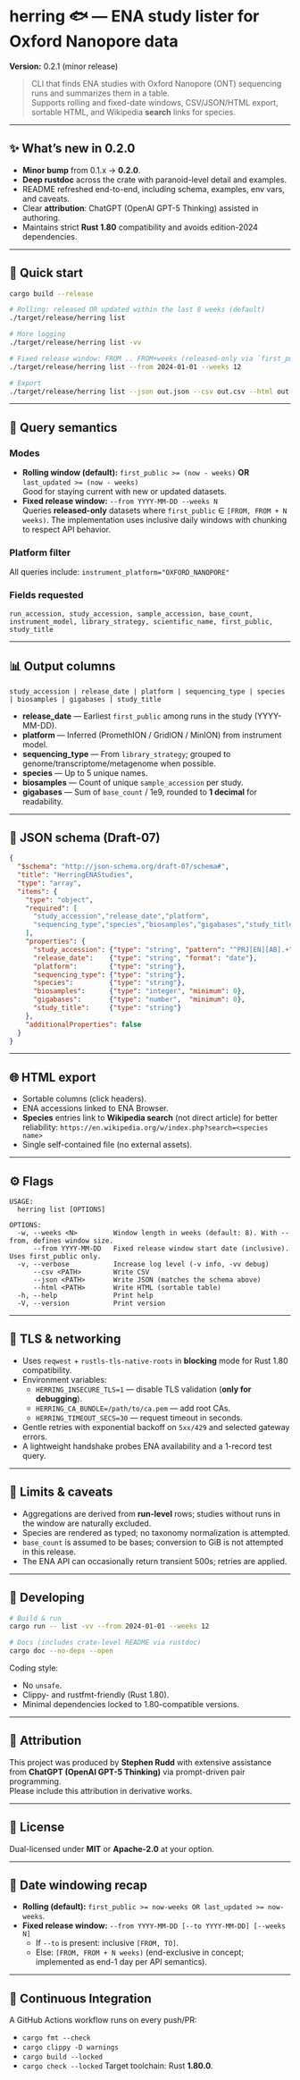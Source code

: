 # herring 🐟 — ENA study lister for Oxford Nanopore data

**Version:** 0.2.1 (minor release)

> CLI that finds ENA studies with Oxford Nanopore (ONT) sequencing runs and summarizes them in a table.  
> Supports rolling and fixed-date windows, CSV/JSON/HTML export, sortable HTML, and Wikipedia **search** links for species.

---

## ✨ What’s new in 0.2.0
- **Minor bump** from 0.1.x → **0.2.0**.
- **Deep rustdoc** across the crate with paranoid-level detail and examples.
- README refreshed end-to-end, including schema, examples, env vars, and caveats.
- Clear **attribution**: ChatGPT (OpenAI GPT-5 Thinking) assisted in authoring.
- Maintains strict **Rust 1.80** compatibility and avoids edition-2024 dependencies.

---

## 🚀 Quick start
```bash
cargo build --release

# Rolling: released OR updated within the last 8 weeks (default)
./target/release/herring list

# More logging
./target/release/herring list -vv

# Fixed release window: FROM .. FROM+weeks (released-only via `first_public`)
./target/release/herring list --from 2024-01-01 --weeks 12

# Export
./target/release/herring list --json out.json --csv out.csv --html out.html
```

---

## 🧭 Query semantics

### Modes
- **Rolling window (default):** `first_public >= (now - weeks)` **OR** `last_updated >= (now - weeks)`  
  Good for staying current with new or updated datasets.
- **Fixed release window:** `--from YYYY-MM-DD --weeks N`  
  Queries **released-only** datasets where `first_public` ∈ `[FROM, FROM + N weeks)`.
  The implementation uses inclusive daily windows with chunking to respect API behavior.

### Platform filter
All queries include: `instrument_platform="OXFORD_NANOPORE"`

### Fields requested
`run_accession, study_accession, sample_accession, base_count, instrument_model, library_strategy, scientific_name, first_public, study_title`

---

## 📊 Output columns
`study_accession | release_date | platform | sequencing_type | species | biosamples | gigabases | study_title`

- **release_date** — Earliest `first_public` among runs in the study (YYYY-MM-DD).
- **platform** — Inferred (PromethION / GridION / MinION) from instrument model.
- **sequencing_type** — From `library_strategy`; grouped to genome/transcriptome/metagenome when possible.
- **species** — Up to 5 unique names.
- **biosamples** — Count of unique `sample_accession` per study.
- **gigabases** — Sum of `base_count` / 1e9, rounded to **1 decimal** for readability.

---

## 🧪 JSON schema (Draft-07)
```json
{
  "$schema": "http://json-schema.org/draft-07/schema#",
  "title": "HerringENAStudies",
  "type": "array",
  "items": {
    "type": "object",
    "required": [
      "study_accession","release_date","platform",
      "sequencing_type","species","biosamples","gigabases","study_title"
    ],
    "properties": {
      "study_accession": {"type": "string", "pattern": "^PRJ[EN][AB].+"},
      "release_date":    {"type": "string", "format": "date"},
      "platform":        {"type": "string"},
      "sequencing_type": {"type": "string"},
      "species":         {"type": "string"},
      "biosamples":      {"type": "integer", "minimum": 0},
      "gigabases":       {"type": "number",  "minimum": 0},
      "study_title":     {"type": "string"}
    },
    "additionalProperties": false
  }
}
```

---

## 🌐 HTML export
- Sortable columns (click headers).
- ENA accessions linked to ENA Browser.
- **Species** entries link to **Wikipedia search** (not direct article) for better reliability:
  `https://en.wikipedia.org/w/index.php?search=<species name>`
- Single self-contained file (no external assets).

---

## ⚙️ Flags
```
USAGE:
  herring list [OPTIONS]

OPTIONS:
  -w, --weeks <N>         Window length in weeks (default: 8). With --from, defines window size.
      --from YYYY-MM-DD   Fixed release window start date (inclusive). Uses first_public only.
  -v, --verbose           Increase log level (-v info, -vv debug)
      --csv <PATH>        Write CSV
      --json <PATH>       Write JSON (matches the schema above)
      --html <PATH>       Write HTML (sortable table)
  -h, --help              Print help
  -V, --version           Print version
```

---

## 🔐 TLS & networking
- Uses `reqwest` + `rustls-tls-native-roots` in **blocking** mode for Rust 1.80 compatibility.
- Environment variables:
  - `HERRING_INSECURE_TLS=1` — disable TLS validation (**only for debugging**).
  - `HERRING_CA_BUNDLE=/path/to/ca.pem` — add root CAs.
  - `HERRING_TIMEOUT_SECS=30` — request timeout in seconds.
- Gentle retries with exponential backoff on `5xx/429` and selected gateway errors.
- A lightweight handshake probes ENA availability and a 1-record test query.

---

## 🧱 Limits & caveats
- Aggregations are derived from **run-level** rows; studies without runs in the window are naturally excluded.
- Species are rendered as typed; no taxonomy normalization is attempted.
- `base_count` is assumed to be bases; conversion to GiB is not attempted in this release.
- The ENA API can occasionally return transient 500s; retries are applied.

---

## 🧩 Developing
```bash
# Build & run
cargo run -- list -vv --from 2024-01-01 --weeks 12

# Docs (includes crate-level README via rustdoc)
cargo doc --no-deps --open
```
Coding style:
- No `unsafe`.
- Clippy- and rustfmt-friendly (Rust 1.80).
- Minimal dependencies locked to 1.80-compatible versions.

---

## 👥 Attribution
This project was produced by **Stephen Rudd** with extensive assistance from **ChatGPT (OpenAI GPT-5 Thinking)** via prompt-driven pair programming.  
Please include this attribution in derivative works.

---

## 📜 License
Dual-licensed under **MIT** or **Apache-2.0** at your option.

---

## 🧭 Date windowing recap
- **Rolling (default):** `first_public >= now-weeks OR last_updated >= now-weeks`.
- **Fixed release window:** `--from YYYY-MM-DD [--to YYYY-MM-DD] [--weeks N]`
  - If `--to` is present: inclusive `[FROM, TO]`.
  - Else: `[FROM, FROM + N weeks)` (end-exclusive in concept; implemented as end-1 day per API semantics).

---

## 🤖 Continuous Integration
A GitHub Actions workflow runs on every push/PR:
- `cargo fmt --check`
- `cargo clippy -D warnings`
- `cargo build --locked`
- `cargo check --locked`
Target toolchain: Rust **1.80.0**.
